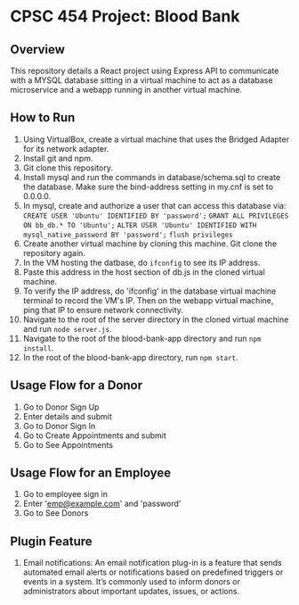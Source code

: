# CPSC 454 Project: Blood Bank

## Overview
This repository details a React project using Express API to communicate with a MYSQL database sitting in a virtual machine to act as a database microservice
and a webapp running in another virtual machine.

## How to Run
1. Using VirtualBox, create a virtual machine that uses the Bridged Adapter for its network adapter.
2. Install git and npm.
3. Git clone this repository.
4. Install mysql and run the commands in database/schema.sql to create the database. Make sure the bind-address setting in my.cnf is set to 0.0.0.0.
5. In mysql, create and authorize a user that can access this database via: 
`CREATE USER 'Ubuntu' IDENTIFIED BY 'password';`
`GRANT ALL PRIVILEGES ON bb_db.* TO 'Ubuntu';`
`ALTER USER 'Ubuntu' IDENTIFIED WITH mysql_native_password BY 'password';`
`flush privileges`
7. Create another virtual machine by cloning this machine. Git clone the repository again.
8. In the VM hosting the datbase, do `ifconfig` to see its IP address.
9. Paste this address in the host section of db.js in the cloned virtual machine.
10. To verify the IP address, do 'ifconfig' in the database virtual machine terminal to record the VM's IP. Then on the webapp virtual machine, ping that IP to ensure network connectivity.
11. Navigate to the root of the server directory in the cloned virtual machine and run `node server.js`.
12. Navigate to the root of the blood-bank-app directory and run `npm install`.
13. In the root of the blood-bank-app directory, run `npm start`.

## Usage Flow for a Donor
1. Go to Donor Sign Up
2. Enter details and submit
3. Go to Donor Sign In
4. Go to Create Appointments and submit
5. Go to See Appointments

## Usage Flow for an Employee
1. Go to employee sign in
2. Enter 'emp@example.com' and 'password'
3. Go to See Donors
## Plugin Feature
1. Email notifications: An email notification plug-in is a feature that sends automated email alerts or notifications based on predefined triggers or events in a system. It’s commonly used to inform donors or administrators about important updates, issues, or actions.
